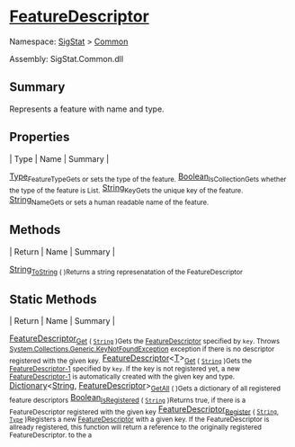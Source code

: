 # [FeatureDescriptor](./FeatureDescriptor.md)

Namespace: [SigStat]() > [Common](./README.md)

Assembly: SigStat.Common.dll

## Summary
Represents a feature with name and type.

## Properties

| Type | Name | Summary | 

[Type](https://docs.microsoft.com/en-us/dotnet/api/System.Type)<sub>FeatureType</sub><sub>Gets or sets the type of the feature.</sub>
[Boolean](https://docs.microsoft.com/en-us/dotnet/api/System.Boolean)<sub>IsCollection</sub><sub>Gets whether the type of the feature is List.</sub>
[String](https://docs.microsoft.com/en-us/dotnet/api/System.String)<sub>Key</sub><sub>Gets the unique key of the feature.</sub>
[String](https://docs.microsoft.com/en-us/dotnet/api/System.String)<sub>Name</sub><sub>Gets or sets a human readable name of the feature.</sub>


## Methods

| Return | Name | Summary | 

[String](https://docs.microsoft.com/en-us/dotnet/api/System.String)<sub>[ToString](./Methods/FeatureDescriptor-100663418.md) (  )</sub><sub>Returns a string represenatation of the FeatureDescriptor</sub>


## Static Methods

| Return | Name | Summary | 

[FeatureDescriptor](./FeatureDescriptor.md)<sub>[Get](./Methods/FeatureDescriptor-100663415.md) ( [`String`](https://docs.microsoft.com/en-us/dotnet/api/System.String) )</sub><sub>Gets the [FeatureDescriptor](https://github.com/hargitomi97/sigstat/blob/master/docs/md/SigStat/Common/FeatureDescriptor.md) specified by `key`.  Throws [System.Collections.Generic.KeyNotFoundException](https://docs.microsoft.com/en-us/dotnet/api/System.Collections.Generic.KeyNotFoundException) exception if there is no descriptor registered with the given key.</sub>
[FeatureDescriptor](./FeatureDescriptor-1.md)\<[T](./FeatureDescriptor.md)><sub>[Get](./Methods/FeatureDescriptor-100663417.md) ( [`String`](https://docs.microsoft.com/en-us/dotnet/api/System.String) )</sub><sub>Gets the [FeatureDescriptor-1](https://github.com/hargitomi97/sigstat/blob/master/docs/md/SigStat/Common/FeatureDescriptor-1.md) specified by `key`.  If the key is not registered yet, a new [FeatureDescriptor-1](https://github.com/hargitomi97/sigstat/blob/master/docs/md/SigStat/Common/FeatureDescriptor-1.md) is automatically created with the given key and type.</sub>
[Dictionary](https://docs.microsoft.com/en-us/dotnet/api/System.Collections.Generic.Dictionary-2)\<[String](https://docs.microsoft.com/en-us/dotnet/api/System.String), [FeatureDescriptor](./FeatureDescriptor.md)><sub>[GetAll](./Methods/FeatureDescriptor-100663416.md) (  )</sub><sub>Gets a dictionary of all registered feature descriptors</sub>
[Boolean](https://docs.microsoft.com/en-us/dotnet/api/System.Boolean)<sub>[IsRegistered](./Methods/FeatureDescriptor-100663413.md) ( [`String`](https://docs.microsoft.com/en-us/dotnet/api/System.String) )</sub><sub>Returns true, if there is a FeatureDescriptor registered with the given key</sub>
[FeatureDescriptor](./FeatureDescriptor.md)<sub>[Register](./Methods/FeatureDescriptor-100663414.md) ( [`String`](https://docs.microsoft.com/en-us/dotnet/api/System.String), [`Type`](https://docs.microsoft.com/en-us/dotnet/api/System.Type) )</sub><sub>Registers a new [FeatureDescriptor](https://github.com/hargitomi97/sigstat/blob/master/docs/md/SigStat/Common/FeatureDescriptor.md) with a given key.  If the FeatureDescriptor is allready registered, this function will  return a reference to the originally registered FeatureDescriptor.  to the a</sub>



